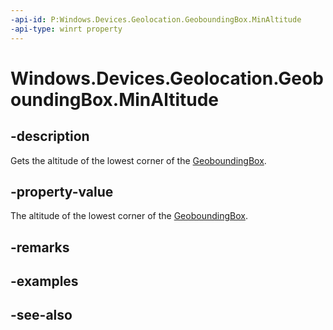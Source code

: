 ----api-id: P:Windows.Devices.Geolocation.GeoboundingBox.MinAltitude
-api-type: winrt property
---<!-- Property syntaxpublic double MinAltitude { get; }--># Windows.Devices.Geolocation.GeoboundingBox.MinAltitude## -descriptionGets the altitude of the lowest corner of the [GeoboundingBox](geoboundingbox.md).## -property-valueThe altitude of the lowest corner of the [GeoboundingBox](geoboundingbox.md).## -remarks## -examples## -see-also